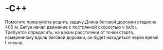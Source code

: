 # -C++

Помогите пожалуйста решить задачу.Длина беговой дорожки стадиона 400 м. Бегун начал движение с постоянной скоростью v (м/с). Требуется определить, на каком расстоянии от точки старта, измеренному вдоль беговой дорожки, он будет находиться через время t секунд.
